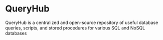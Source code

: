 # QueryHub
QueryHub is a centralized and open-source repository of useful database queries, scripts, and stored procedures for various SQL and NoSQL databases
